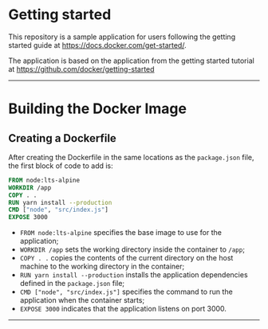 # Getting started

This repository is a sample application for users following the getting started guide at https://docs.docker.com/get-started/.

The application is based on the application from the getting started tutorial at https://github.com/docker/getting-started

---

# Building the Docker Image

## Creating a Dockerfile
After creating the Dockerfile in the same locations as the `package.json` file, the first block of code to add is:

```Dockerfile
FROM node:lts-alpine
WORKDIR /app
COPY . .
RUN yarn install --production
CMD ["node", "src/index.js"]
EXPOSE 3000
```

- `FROM node:lts-alpine` specifies the base image to use for the application;
- `WORKDIR /app` sets the working directory inside the container to `/app`;
- `COPY . .` copies the contents of the current directory on the host machine to the working directory in the container;
- `RUN yarn install --production` installs the application dependencies defined in the `package.json` file;
- `CMD ["node", "src/index.js"]` specifies the command to run the application when the container starts;
- `EXPOSE 3000` indicates that the application listens on port 3000.
---

